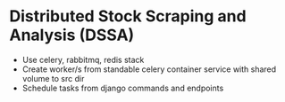 # Distributed Stock Scraping and Analysis (DSSA)

- Use celery, rabbitmq, redis stack
- Create worker/s from standable celery container service with shared volume to src dir
- Schedule tasks from django commands and endpoints
